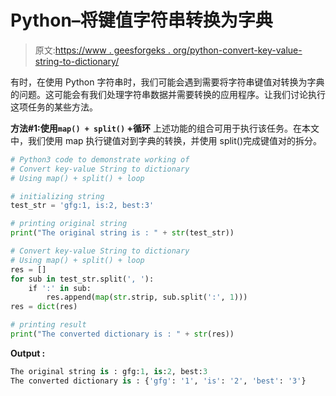 # Python–将键值字符串转换为字典

> 原文:[https://www . geesforgeks . org/python-convert-key-value-string-to-dictionary/](https://www.geeksforgeeks.org/python-convert-key-value-string-to-dictionary/)

有时，在使用 Python 字符串时，我们可能会遇到需要将字符串键值对转换为字典的问题。这可能会有我们处理字符串数据并需要转换的应用程序。让我们讨论执行这项任务的某些方法。

**方法#1:使用`map() + split()` +循环**
上述功能的组合可用于执行该任务。在本文中，我们使用 map 执行键值对到字典的转换，并使用 split()完成键值对的拆分。

```py
# Python3 code to demonstrate working of 
# Convert key-value String to dictionary
# Using map() + split() + loop

# initializing string
test_str = 'gfg:1, is:2, best:3'

# printing original string
print("The original string is : " + str(test_str))

# Convert key-value String to dictionary
# Using map() + split() + loop
res = []
for sub in test_str.split(', '):
    if ':' in sub:
        res.append(map(str.strip, sub.split(':', 1)))
res = dict(res)

# printing result 
print("The converted dictionary is : " + str(res)) 
```

**Output :**

```py
The original string is : gfg:1, is:2, best:3
The converted dictionary is : {'gfg': '1', 'is': '2', 'best': '3'}

```